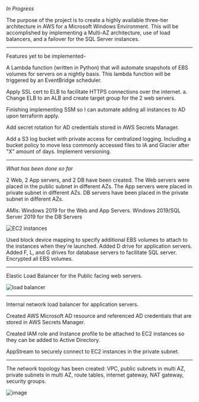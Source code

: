 *In Progress*

The purpose of the project is to create a highly available three-tier architecture in AWS for a Microsoft Windows Environment. This will be accomplished by implementing a Multi-AZ architecture, use of load balancers, and a failover for the SQL Server instances. 

-------------------------------------------------------------------------------------

Features yet to be implemented-



A Lambda function (written in Python) that will automate snapshots of EBS volumes for servers on a nightly basis. This lambda function will be triggered by an EventBridge scheduler. 



Apply SSL cert to ELB to facilitate HTTPS connections over the internet. 
    a. Change ELB to an ALB and create target group for the 2 web servers.


Finishing implementing SSM so I can automate adding all instances to AD upon terraform apply.



Add secret rotation for AD credentials stored in AWS Secrets Manager.



Add a S3 log bucket with private access for centralized logging. Including a bucket policy to move less commonly accessed files to IA and Glacier after "X" amount of days. Implement versioning.


----------------------------------------------------------------------------


*What has been done so far*

2 Web, 2 App servers, and 2 DB have been created. The Web servers were placed in the public subnet in different AZs. The App servers were placed in private subnet in different AZs. DB servers have been placed in the private subnet in different AZs. 

AMIs: Windows 2019 for the Web and App Servers. Windows 2019/SQL Server 2019 for the DB Servers

![EC2 instances](https://github.com/jklemens90/Terraform/assets/95970840/28cd2568-543c-4e58-a59c-de640a45d359)



Used block device mapping to specify additional EBS volumes to attach to the instances when they're launched. Added D drive for application servers. Added F, L, and G drives for database servers to facilitate SQL server. Encrypted all EBS volumes. 
 


------------------

Elastic Load Balancer for the Public facing web servers. 

![load balancer](https://github.com/jklemens90/Terraform/assets/95970840/7f65ac19-497d-4977-9e92-6d8c0e29e5a6)

--------------------

Internal network load balancer for application servers.



Created AWS Microsoft AD resource and referenced AD credentials that are stored in AWS Secrets Manager.



Created IAM role and Instance profile to be attached to EC2 instances so they can be added to Active Directory.




AppStream to securely connect to EC2 instances in the private subnet. 





----------------------------------------------

The network topology has been created: VPC, public subnets in multi AZ, private subnets in multi AZ, route tables, internet gateway, NAT gateway, security groups. 


![image](https://github.com/jklemens90/Terraform/assets/95970840/b3162c21-7815-4951-823b-fab6b570562a)






